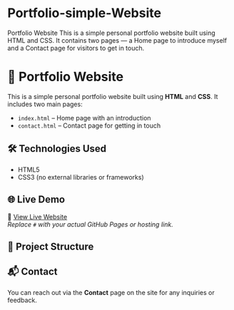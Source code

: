 # Portfolio-simple-Website
 Portfolio Website This is a simple personal portfolio website built using HTML and CSS. It contains two pages — a Home page to introduce myself and a Contact page for visitors to get in touch.
# 💼 Portfolio Website

This is a simple personal portfolio website built using **HTML** and **CSS**. It includes two main pages:

- `index.html` – Home page with an introduction
- `contact.html` – Contact page for getting in touch

## 🛠 Technologies Used

- HTML5  
- CSS3 (no external libraries or frameworks)

## 🌐 Live Demo

🔗 [View Live Website](#)  
_Replace `#` with your actual GitHub Pages or hosting link._

## 📂 Project Structure

## 📬 Contact

You can reach out via the **Contact** page on the site for any inquiries or feedback.

